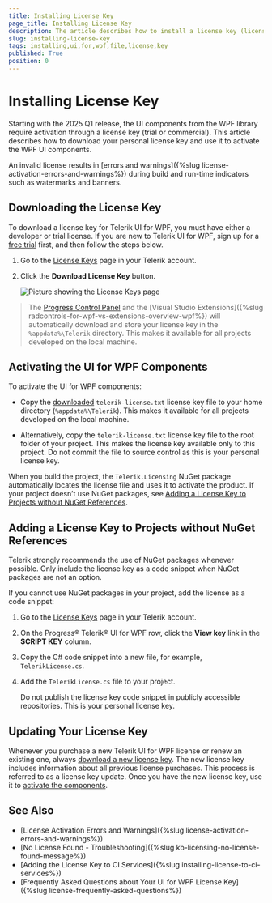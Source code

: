 ```yaml
---
title: Installing License Key
page_title: Installing License Key
description: The article describes how to install a license key (licensing) for the Telerik UI for WPF product.
slug: installing-license-key
tags: installing,ui,for,wpf,file,license,key
published: True
position: 0
---
```


# Installing License Key

Starting with the 2025 Q1 release, the UI components from the WPF library require activation through a license key (trial or commercial). This article describes how to download your personal license key and use it to activate the WPF UI components.

An invalid license results in [errors and warnings]({%slug license-activation-errors-and-warnings%}) during build and run-time indicators such as watermarks and banners.

## Downloading the License Key

To download a license key for Telerik UI for WPF, you must have either a developer or trial license. If you are new to Telerik UI for WPF, sign up for a [free trial](https://www.telerik.com/try/ui-for-wpf) first, and then follow the steps below.

1. Go to the [License Keys](https://www.telerik.com/account/your-licenses/license-keys) page in your Telerik account.

1. Click the __Download License Key__ button.
 
	![Picture showing the License Keys page](images/installing-license-key-0.png)

> The [Progress Control Panel](https://www.telerik.com/download-trial-file/v2/control-panel) and the [Visual Studio Extensions]({%slug radcontrols-for-wpf-vs-extensions-overview-wpf%}) will automatically download and store your license key in the `%appdata%\Telerik` directory. This makes it available for all projects developed on the local machine.	

## Activating the UI for WPF Components

To activate the UI for WPF components:

* Copy the [downloaded](#downloading-the-license-key) `telerik-license.txt` license key file to your home directory (`%appdata%\Telerik`). This makes it available for all projects developed on the local machine.	

* Alternatively, copy the `telerik-license.txt` license key file to the root folder of your project. This makes the license key available only to this project. Do not commit the file to source control as this is your personal license key.

When you build the project, the `Telerik.Licensing` NuGet package automatically locates the license file and uses it to activate the product. If your project doesn’t use NuGet packages, see [Adding a License Key to Projects without NuGet References](#adding-a-license-key-to-projects-without-nuget-references).

## Adding a License Key to Projects without NuGet References

Telerik strongly recommends the use of NuGet packages whenever possible. Only include the license key as a code snippet when NuGet packages are not an option.

If you cannot use NuGet packages in your project, add the license as a code snippet:

1. Go to the [License Keys](https://www.telerik.com/account/your-licenses/license-keys) page in your Telerik account.

1. On the Progress® Telerik® UI for WPF row, click the __View key__ link in the __SCRIPT KEY__ column. 

1. Copy the C# code snippet into a new file, for example, `TelerikLicense.cs`. 

1. Add the `TelerikLicense.cs` file to your project. 

	Do not publish the license key code snippet in publicly accessible repositories. This is your personal license key.

## Updating Your License Key

Whenever you purchase a new Telerik UI for WPF license or renew an existing one, always [download a new license key](#downloading-the-license-key). The new license key includes information about all previous license purchases. This process is referred to as a license key update. Once you have the new license key, use it to [activate the components](#activating-the-ui-for-wpf-components).

## See Also  
* [License Activation Errors and Warnings]({%slug license-activation-errors-and-warnings%})
* [No License Found - Troubleshooting]({%slug kb-licensing-no-license-found-message%})
* [Adding the License Key to CI Services]({%slug installing-license-to-ci-services%})
* [Frequently Asked Questions about Your UI for WPF License Key]({%slug license-frequently-asked-questions%})
